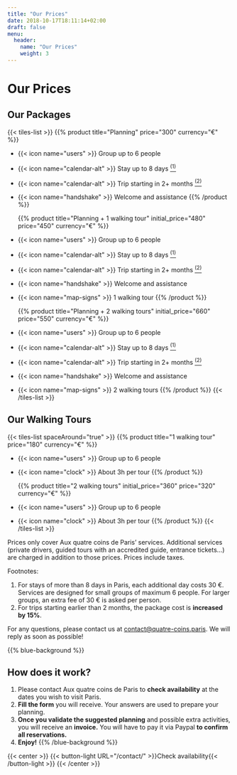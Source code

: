```yaml
---
title: "Our Prices"
date: 2018-10-17T18:11:14+02:00
draft: false
menu:
  header:
    name: "Our Prices"
    weight: 3
---
```


# Our Prices

## Our Packages

{{< tiles-list >}}
  {{% product title="Planning" price="300" currency="€" %}}
* {{< icon name="users" >}} Group up to 6 people
* {{< icon name="calendar-alt" >}} Stay up to 8 days <a href="#footnote-1"><sup class="footnote">(1)</sup></a>
* {{< icon name="calendar-alt" >}} Trip starting in 2+ months <a href="#footnote-2"><sup class="footnote">(2)</sup></a>
* {{< icon name="handshake" >}} Welcome and assistance
  {{% /product %}}

  {{% product title="Planning + 1 walking tour" initial_price="480" price="450" currency="€" %}}
* {{< icon name="users" >}} Group up to 6 people
* {{< icon name="calendar-alt" >}} Stay up to 8 days <a href="#footnote-1"><sup class="footnote">(1)</sup></a>
* {{< icon name="calendar-alt" >}} Trip starting in 2+ months <a href="#footnote-2"><sup class="footnote">(2)</sup></a>
* {{< icon name="handshake" >}} Welcome and assistance
* {{< icon name="map-signs" >}} 1 walking tour
  {{% /product %}}

  {{% product title="Planning + 2 walking tours" initial_price="660" price="550" currency="€" %}}
* {{< icon name="users" >}} Group up to 6 people
* {{< icon name="calendar-alt" >}} Stay up to 8 days <a href="#footnote-1"><sup class="footnote">(1)</sup></a>
* {{< icon name="calendar-alt" >}} Trip starting in 2+ months <a href="#footnote-2"><sup class="footnote">(2)</sup></a>
* {{< icon name="handshake" >}} Welcome and assistance
* {{< icon name="map-signs" >}} 2 walking tours
  {{% /product %}}
{{< /tiles-list >}}

## Our Walking Tours

{{< tiles-list spaceAround="true" >}}
  {{% product title="1 walking tour" price="180" currency="€" %}}
* {{< icon name="users" >}} Group up to 6 people
* {{< icon name="clock" >}} About 3h per tour
  {{% /product %}}

  {{% product title="2 walking tours" initial_price="360" price="320" currency="€" %}}
* {{< icon name="users" >}} Group up to 6 people
* {{< icon name="clock" >}} About 3h per tour
  {{% /product %}}
{{< /tiles-list >}}

Prices only cover Aux quatre coins de Paris’ services. Additional services (private drivers, guided tours with an accredited guide, entrance tickets…) are charged in addition to those prices. Prices include taxes.

Footnotes:

1. <a id="footnote-1" name="footnote-1"/>For stays of more than 8 days in Paris, each additional day costs 30 €. Services are designed for small groups of maximum 6 people. For larger groups, an extra fee of 30 € is asked per person.
2. <a id="footnote-2" name="footnote-2"/>For trips starting earlier than 2 months, the package cost is **increased by 15%**.

For any questions, please contact us at [contact@quatre-coins.paris](mailto:contact@quatre-coins.paris). We will reply as soon as possible!

{{% blue-background %}}
## How does it work?

1. Please contact Aux quatre coins de Paris to **check availability** at the dates you wish to visit Paris.
2. **Fill the form** you will receive. Your answers are used to prepare your planning.
3. **Once you validate the suggested planning** and possible extra activities, you will receive an **invoice.** You will have to pay it via Paypal **to confirm all reservations.**
4. **Enjoy!**
{{% /blue-background %}}

{{< center >}}
{{< button-light URL="/contact/" >}}Check availability{{< /button-light >}}
{{< /center >}}
